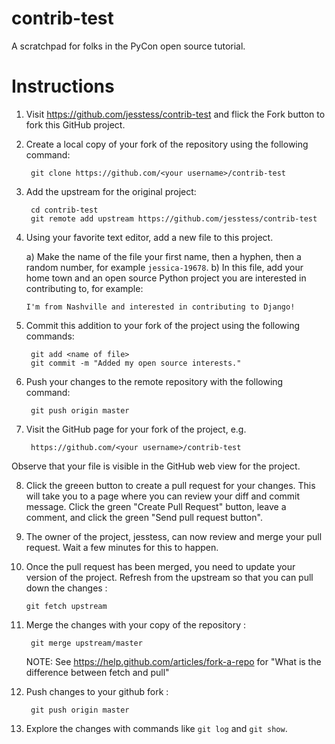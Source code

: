 contrib-test
============

A scratchpad for folks in the PyCon open source tutorial.

Instructions
============

1. Visit https://github.com/jesstess/contrib-test and flick the Fork
button to fork this GitHub project.

2. Create a local copy of your fork of the repository using the
following command:

        git clone https://github.com/<your username>/contrib-test

3. Add the upstream for the original project: 

        cd contrib-test
        git remote add upstream https://github.com/jesstess/contrib-test

4. Using your favorite text editor, add a new file to this project.

    a) Make the name of the file your first name, then a hyphen, then a random
       number, for example `jessica-19678`.
    b) In this file, add your home town and an open source Python project you
       are interested in contributing to, for example:

       I'm from Nashville and interested in contributing to Django!

5. Commit this addition to your fork of the project using the following commands:

        git add <name of file>
        git commit -m "Added my open source interests."

6. Push your changes to the remote repository with the following command:

        git push origin master

7. Visit the GitHub page for your fork of the project, e.g.

        https://github.com/<your username>/contrib-test

 Observe that your file is visible in the GitHub web view for the
project.

8. Click the greeen button to create a pull request for your changes. This will
take you to a page where you can review your diff and commit message. Click the
green "Create Pull Request" button, leave a comment, and click the green "Send
pull request button".

9. The owner of the project, jesstess, can now review and merge your pull
request. Wait a few minutes for this to happen.

10.  Once the pull request has been merged, you need to update your version of the project.
Refresh from the upstream so that you can pull down the changes :

         git fetch upstream

11. Merge the changes with your copy of the repository :

         git merge upstream/master

    NOTE: See https://help.github.com/articles/fork-a-repo for "What is the difference between fetch and pull"

12. Push changes to your github fork :

         git push origin master 

13. Explore the changes with commands like `git log` and `git show`.
